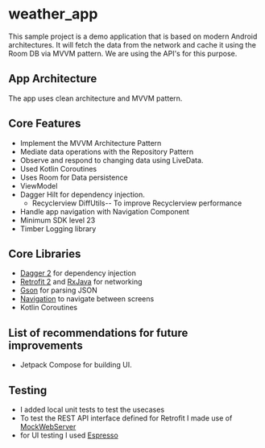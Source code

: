 # weather_app



This sample project is a demo application that is based on modern Android architectures.
It will fetch the data from the network and cache it using the Room DB via MVVM pattern. We are using the API's for this purpose.

## App Architecture
The app uses clean architecture and MVVM pattern.


##  Core Features
* Implement the MVVM Architecture Pattern
* Mediate data operations with the Repository Pattern
* Observe and respond to changing data using LiveData.
* Used Kotlin Coroutines
* Uses Room for Data persistence
* ViewModel
* Dagger Hilt for dependency injection.
    * Recyclerview DiffUtils-- To improve Recyclerview performance
* Handle app navigation with Navigation Component
* Minimum SDK level 23
* Timber Logging library

## Core Libraries
*   [Dagger 2](https://dagger.dev/) for dependency injection
*   [Retrofit 2](https://github.com/square/retrofit) and [RxJava](https://github.com/ReactiveX/RxJava) for networking
*   [Gson](https://github.com/google/gson) for parsing JSON
*   [Navigation](https://developer.android.com/jetpack/compose/navigation) to navigate between screens
*   Kotlin Coroutines

## List of recommendations for future improvements
* Jetpack Compose for building UI.

## Testing
* I added local unit tests to test the usecases
* To test the REST API interface defined for Retrofit I made use of [MockWebServer](https://github.com/square/okhttp/tree/master/mockwebserver)
* for UI testing I used [Espresso](https://developer.android.com/training/testing/espresso)


